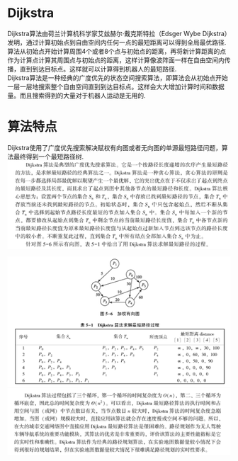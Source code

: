 # Dijkstra
Dijkstra算法由荷兰计算机科学家艾兹赫尔·戴克斯特拉（Edsger Wybe Dijkstra）发明，通过计算初始点到自由空间内任何一点的最短距离可以得到全局最优路径.算法从初始点开始计算周围4个或者8个点与初始点的距离，再将新计算距离的点作为计算点计算其周围点与初始点的距离，这样计算像波阵面一样在自由空间内传播，直到到达目标点。这样就可以计算得到机器人的最短路径. <br>
Dijkstra算法是一种经典的广度优先的状态空间搜索算法，即算法会从初始点开始一层一层地搜索整个自由空间直到到达目标点。这样会大大增加计算时间和数据量。而且搜索得到的大量对于机器人运动是无用的. <br>
# 算法特点
Dijkstra使用了广度优先搜索解决赋权有向图或者无向图的单源最短路径问题，算法最终得到一个最短路径树. <br>
![Dijkstra](https://github.com/MA-JIE/Robotics/blob/master/%E8%B7%AF%E5%BE%84%E8%A7%84%E5%88%92%E7%AE%97%E6%B3%95/img/Dijkstra.png) <br>

![Dijkstra](https://github.com/MA-JIE/Robotics/blob/master/%E8%B7%AF%E5%BE%84%E8%A7%84%E5%88%92%E7%AE%97%E6%B3%95/img/Dijkstra2.png) <br>
![Dijkstra](https://github.com/MA-JIE/Robotics/blob/master/%E8%B7%AF%E5%BE%84%E8%A7%84%E5%88%92%E7%AE%97%E6%B3%95/img/Dijkstra3.png) <br>

